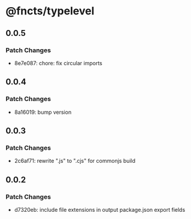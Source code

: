 # @fncts/typelevel

## 0.0.5

### Patch Changes

- 8e7e087: chore: fix circular imports

## 0.0.4

### Patch Changes

- 8a16019: bump version

## 0.0.3

### Patch Changes

- 2c6af71: rewrite ".js" to ".cjs" for commonjs build

## 0.0.2

### Patch Changes

- d7320eb: include file extensions in output package.json export fields
